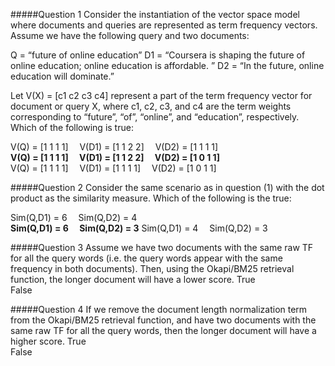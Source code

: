 #####Question 1
Consider the instantiation of the vector space model where documents and queries are represented as term frequency vectors. Assume we have the following query and two documents: 

Q = “future of online education” 
D1 = “Coursera is shaping the future of online education; online education is affordable. ” 
D2 = “In the future, online education will dominate.” 

Let V(X) = [c1 c2 c3 c4] represent a part of the term frequency vector for document or query X, where c1, c2, c3, and c4 are the term weights corresponding to “future”, “of”, “online”, and “education”, respectively. Which of the following is true:
 
V(Q) = [1 1 1 1] 	V(D1) = [1 1 2 2] 	V(D2) = [1 1 1 1]			
**V(Q) = [1 1 1 1] 	V(D1) = [1 1 2 2] 	V(D2) = [1 0 1 1]**	 	
V(Q) = [1 1 1 1] 	V(D1) = [1 1 1 1] 	V(D2) = [1 0 1 1]			
 

#####Question 2
Consider the same scenario as in question (1) with the dot product as the similarity measure. Which of the following is the true:
 
Sim(Q,D1) = 6 	Sim(Q,D2) = 4			
**Sim(Q,D1) = 6 	Sim(Q,D2) = 3**
Sim(Q,D1) = 4 	Sim(Q,D2) = 3			
 

#####Question 3
Assume we have two documents with the same raw TF for all the query words (i.e. the query words appear with the same frequency in both documents). Then, using the Okapi/BM25 retrieval function, the longer document will have a lower score.
True			
False 
 

#####Question 4
If we remove the document length normalization term from the Okapi/BM25 retrieval function, and have two documents with the same raw TF for all the query words, then the longer document will have a higher score.
True			
False 
